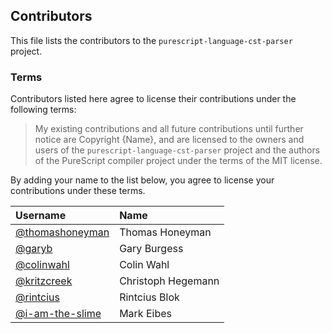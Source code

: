 ## Contributors

This file lists the contributors to the `purescript-language-cst-parser` project.

### Terms

Contributors listed here agree to license their contributions under the following terms:

> My existing contributions and all future contributions until further notice are Copyright {Name}, and are licensed to the owners and users of the `purescript-language-cst-parser` project and the authors of the PureScript compiler project under the terms of the MIT license.

By adding your name to the list below, you agree to license your contributions under these terms.

| Username | Name |
| :------- | :--- |
| [@thomashoneyman](https://github.com/thomashoneyman) | Thomas Honeyman
| [@garyb](https://github.com/garyb) | Gary Burgess
| [@colinwahl](https://github.com/colinwahl) | Colin Wahl
| [@kritzcreek](https://github.com/kritzcreek) | Christoph Hegemann
| [@rintcius](https://github.com/rintcius) | Rintcius Blok
| [@i-am-the-slime](https://github.com/i-am-the-slime) | Mark Eibes
